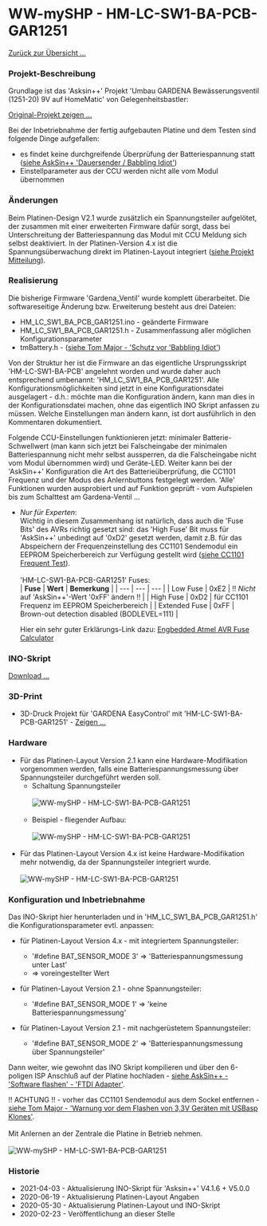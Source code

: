 # WW-mySHP - HM-LC-SW1-BA-PCB-GAR1251

[Zurück zur Übersicht ...](../README.md)

### Projekt-Beschreibung
Grundlage ist das 'Asksin++' Projekt 'Umbau GARDENA Bewässerungsventil (1251-20) 9V auf HomeMatic' von Gelegenheitsbastler:

[Original-Projekt zeigen ...](https://homematic-forum.de/forum/viewtopic.php?f=76&t=49719&p=498577&hilit=HomeMatic+Gardena+Ventil)

Bei der Inbetriebnahme der fertig aufgebauten Platine und dem Testen sind folgende Dinge aufgefallen:
- es findet keine durchgreifende Überprüfung der Batteriespannung statt ([siehe AskSin++ 'Dauersender / Babbling Idiot'](https://asksinpp.de/Grundlagen/FAQ/babbling_idiot.html))
- Einstellparameter aus der CCU werden nicht alle vom Modul übernommen

### Änderungen
Beim Platinen-Design V2.1 wurde zusätzlich ein Spannungsteiler aufgelötet, der zusammen mit einer erweiterten Firmware dafür sorgt, dass bei Unterschreitung der Batteriespannung das Modul mit CCU Meldung sich selbst deaktiviert. In der Platinen-Version 4.x ist die Spannungsüberwachung direkt im Platinen-Layout integriert ([siehe Projekt Mitteilung](https://homematic-forum.de/forum/viewtopic.php?f=76&t=49719&hilit=HomeMatic+Gardena+Ventil&start=90#p584848)).

### Realisierung
Die bisherige Firmware 'Gardena_Ventil' wurde komplett überarbeitet. Die softwareseitige Änderung bzw. Erweiterung besteht aus drei Dateien:

- HM_LC_SW1_BA_PCB_GAR1251.ino - geänderte Firmware
- HM_LC_SW1_BA_PCB_GAR1251.h - Zusammenfassung aller möglichen Konfigurationsparameter
- tmBattery.h - ([siehe Tom Major - 'Schutz vor 'Babbling Idiot'](https://github.com/TomMajor/SmartHome/tree/master/Info/Babbling%20Idiot%20Protection/))

Von der Struktur her ist die Firmware an das eigentliche Ursprungsskript 'HM-LC-SW1-BA-PCB' angelehnt worden und wurde daher auch entsprechend umbenannt: 'HM_LC_SW1_BA_PCB_GAR1251'. Alle Konfigurationsmöglichkeiten sind jetzt in eine Konfigurationsdatei ausgelagert - d.h.: möchte man die Konfiguration ändern, kann man dies in der Konfigurationsdatei machen, ohne das eigentlich INO Skript anfassen zu müssen. Welche Einstellungen man ändern kann, ist dort ausführlich in den Kommentaren dokumentiert.

 Folgende CCU-Einstellungen funktionieren jetzt: minimaler Batterie-Schwellwert (man kann sich jetzt bei Falscheingabe der minimalen Batteriespannung nicht mehr selbst aussperren, da die Falscheingabe nicht vom Modul übernommen wird) und Geräte-LED. Weiter kann bei der 'AskSin++' Konfiguration die Art des Batterieüberprüfung, die CC1101 Frequenz und der Modus des Anlernbuttons festgelegt werden. 'Alle' Funktionen wurden ausprobiert und auf Funktion geprüft - vom Aufspielen bis zum Schalttest am Gardena-Ventil ...

 - _Nur für Experten_:<br>Wichtig in diesem Zusammenhang ist natürlich, dass auch die 'Fuse Bits'
 des AVRs richtig gesetzt sind: das 'High Fuse' Bit muss für 'AskSin++' unbedingt auf '0xD2' gesetzt werden, damit z.B. für das Abspeichern der Frequenzeinstellung des CC1101 Sendemodul ein EEPROM Speicherbereich zur Verfügung gestellt wird ([siehe CC1101 Frequent Test](https://asksinpp.de/Grundlagen/FAQ/Fehlerhafte_CC1101.html)).<br><br>
 'HM-LC-SW1-BA-PCB-GAR1251' Fuses:<br>
   | **Fuse** | **Wert** | **Bemerkung** |
   | --- | --- | --- |
   | Low Fuse | 0xE2 | !! _Nicht_ auf 'AskSin++'-Wert '0xFF' ändern !! |
   | High Fuse | 0xD2 | für CC1101 Frequenz im EEPROM Speicherbereich |
   | Extended Fuse | 0xFF | Brown-out detection disabled (BODLEVEL=111) |

   Hier ein sehr guter Erklärungs-Link dazu:
   [Engbedded Atmel AVR Fuse Calculator](http://www.engbedded.com/fusecalc?P=ATmega328P&V_LOW=0xE2&V_HIGH=0xD2&V_EXTENDED=0xFF&O_HEX=Apply+values)

### INO-Skript
  [Download ...](./bin/HM_LC_SW1_BA_PCB_GAR1251_20210403.zip)

### 3D-Print
  - 3D-Druck Projekt für 'GARDENA EasyControl' mit 'HM-LC-SW1-BA-PCB-GAR1251' - [Zeigen ...](https://github.com/wolwin/WW-my3DP/blob/master/3DP_GARDENA_EasyControl/README.md)

### Hardware
- Für das Platinen-Layout Version 2.1 kann eine Hardware-Modifikation vorgenommen werden, falls eine Batteriespannungsmessung über Spannungsteiler durchgeführt werden soll.
  - Schaltung Spannungsteiler
<br><br>
![WW-mySHP - HM-LC-SW1-BA-PCB-GAR1251](./img/SHP_HM-LC-SW1-BA-PCB-GAR1251_01.jpg "HM-LC-SW1-BA-PCB-GAR1251 - Spannungsteiler")
<br><br>
  - Beispiel - fliegender Aufbau:
<br><br>
![WW-mySHP - HM-LC-SW1-BA-PCB-GAR1251](./img/SHP_HM-LC-SW1-BA-PCB-GAR1251_02.jpg "HM-LC-SW1-BA-PCB-GAR1251 - Platine")
<br><br>
- Für das Platinen-Layout Version 4.x ist keine Hardware-Modifikation mehr notwendig, da der Spannungsteiler integriert wurde.
<br><br>
![WW-mySHP - HM-LC-SW1-BA-PCB-GAR1251](./img/SHP_HM-LC-SW1-BA-PCB-GAR1251_04.jpg "HM-LC-SW1-BA-PCB-GAR1251 - Platine")

### Konfiguration und Inbetriebnahme
Das INO-Skript hier herunterladen und in 'HM_LC_SW1_BA_PCB_GAR1251.h' die Konfigurationsparameter evtl. anpassen:

- für Platinen-Layout Version 4.x - mit integriertem Spannungsteiler:
    - '#define BAT_SENSOR_MODE 3' => 'Batteriespannungsmessung unter Last'
    - => voreingestellter Wert


- für Platinen-Layout Version 2.1 - ohne Spannungsteiler:
  - '#define BAT_SENSOR_MODE 1' => 'keine Batteriespannungsmessung'


- für Platinen-Layout Version 2.1 - mit nachgerüstetem Spannungsteiler:
  - '#define BAT_SENSOR_MODE 2' => 'Batteriespannungsmessung über Spannungsteiler'

Dann weiter, wie gewohnt das INO Skript kompilieren und über den 6-poligen ISP Anschluß auf der Platine hochladen - [siehe AskSin++ - 'Software flashen' - 'FTDI Adapter'](https://asksinpp.de/Grundlagen/02_software.html#anschluss-des-ftdi-adapters).

!! ACHTUNG !! - vorher das CC1101 Sendemodul aus dem Sockel entfernen - [siehe Tom Major - 'Warnung vor dem Flashen von 3,3V Geräten mit USBasp Klones'](https://github.com/TomMajor/SmartHome/tree/master/Info/Warnung_Flashen_33_USBasp_Klones/).
<br><br>
Mit Anlernen an der Zentrale die Platine in Betrieb nehmen.
<br><br>
![WW-mySHP - HM-LC-SW1-BA-PCB-GAR1251](./img/SHP_HM-LC-SW1-BA-PCB-GAR1251_03.jpg "HM-LC-SW1-BA-PCB-GAR1251 - CCU")

### Historie
- 2021-04-03 - Aktualisierung INO-Skript für 'Asksin++' V4.1.6 + V5.0.0
- 2020-06-19 - Aktualisierung Platinen-Layout Angaben
- 2020-05-30 - Aktualisierung Platinen-Layout und INO-Skript
- 2020-02-23 - Veröffentlichung an dieser Stelle
